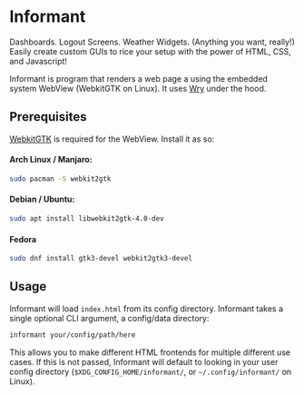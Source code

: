 # Informant

Dashboards. Logout Screens. Weather Widgets. (Anything you want, really!)
Easily create custom GUIs to rice your setup with the power of HTML, CSS, and Javascript!

Informant is program that renders a web page a using the embedded system WebView (WebkitGTK on Linux).
It uses [Wry](https://github.com/tauri-apps/wry) under the hood.

## Prerequisites

[WebkitGTK](https://webkitgtk.org/) is required for the WebView.
Install it as so:

#### Arch Linux / Manjaro:

```bash
sudo pacman -S webkit2gtk
```

#### Debian / Ubuntu:

```bash
sudo apt install libwebkit2gtk-4.0-dev
```

#### Fedora

```bash
sudo dnf install gtk3-devel webkit2gtk3-devel
```

## Usage

Informant will load `index.html` from its config directory.
Informant takes a single optional CLI argument, a config/data directory:

```bash
informant your/config/path/here
```

This allows you to make different HTML frontends for multiple different use cases.
If this is not passed, Informant will default to looking in your user config directory (`$XDG_CONFIG_HOME/informant/`, or `~/.config/informant/` on Linux).
